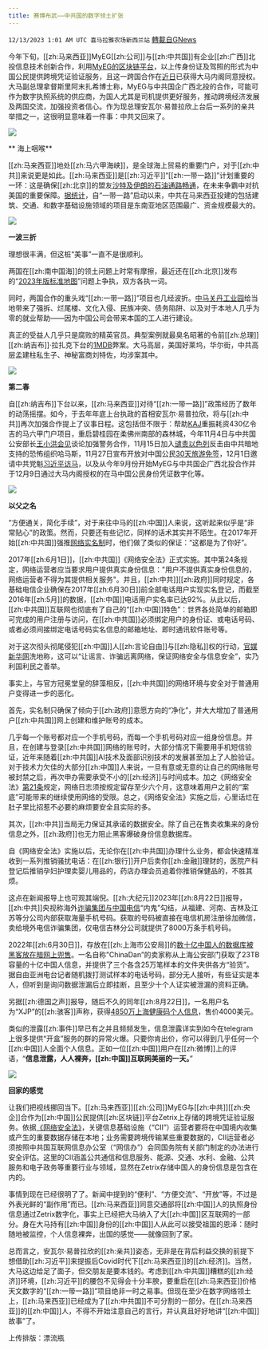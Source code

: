 ```yaml
---
title: 赛博布武——中共国的数字领土扩张
---
```

`12/13/2023 1:01 AM UTC 喜马拉雅农场新西兰站` [轉載自GNews](https://gnews.org/articles/2102354)

今年下旬，[[zh:马来西亚]]MyEG[[zh:公司]]与[[zh:中共国]]有企业[[zh:广西]]北投信息技术创新合作，利用[MyEG的区块链平台](https://www.enanyang.my/%E8%B4%A2%E7%BB%8F%E6%96%B0%E9%97%BB/myeg%E4%B8%8E%E5%B9%BF%E8%A5%BF%E5%8C%97%E6%8A%95%E5%90%88%E4%BD%9C-zetrix%E6%8F%90%E4%BE%9B%E8%B7%A8%E5%A2%83%E9%AA%8C%E8%AF%81%E6%9C%8D%E5%8A%A1)，以上传身份证及驾照的形式为中国公民提供跨境凭证验证服务，且这一跨国合作在[近日](https://www.enanyang.my/%E8%B4%A2%E7%BB%8F%E6%96%B0%E9%97%BB/%E6%89%8E%E5%B8%8C%E5%86%85%E9%98%81%E5%90%8C%E6%84%8F%E4%BA%A4%E9%80%9A%E9%83%A8%E6%89%A7%E7%85%A7%E6%95%B0%E5%AD%97%E5%8C%96)已获得大马内阁同意授权。大马副总理拿督斯里阿末扎希博士称，MyEG与中共国企广西北投的合作，可能可作为数字执照系统的供应商，为国人尤其是司机提供更好服务，推动跨境经济发展及两国交流，加强投资者信心。作为现总理安瓦尔·易普拉欣上台后一系列的亲共举措之一，这很明显意味着一件事：中共又回来了。
 
![](ipfs://QmWt4bwkF2Ly4acD4QGw4YJ19adgy5wCegoLrgibW5bGZE?.png)
  

** 海上咽喉**

[[zh:马来西亚]]地处[[zh:马六甲海峡]]，是全球海上贸易的重要门户，对于[[zh:中共]]来说更是如此。[[zh:马来西亚]]是[[zh:习近平]]“[[zh:一带一路]]”计划重要的一环：这是确保[[zh:北京]]的盟友[沙特及伊朗的石油通路畅通](https://www.nytimes.com/2023/10/11/business/china-oil-saudi-arabia-iran.html)，在未来争霸中对抗美国的重要保障。[据统计](https://devpolicy.org/belt-and-road-initiative-in-malaysia-20220802/)，自“一带一路”启动以来，中共在马来西亚投建的包括建筑、交通、和数字基础设施领域的项目是东南亚地区范围最广、资金规模最大的。

![](ipfs://Qmbyzv7AnPfzykZHHD667eDuAPy4GjQsH1TyVUEL3cY4UT?.png)
         

**一波三折**

理想很丰满，但这桩“美事”一直不是很顺利。

两国在[[zh:南中国海]]的领土问题上时常有摩擦，最近还在[[zh:北京]]发布的“[2023年版标准地图](https://www.rfi.fr/cn/%E4%BA%9A%E6%B4%B2/20230830-%E9%A9%AC%E6%9D%A5%E8%A5%BF%E4%BA%9A%E6%8B%92%E7%BB%9D%E6%89%BF%E8%AE%A4%E4%B8%AD%E5%9B%BD%E6%96%B0%E7%89%88%E5%9C%B0%E5%9B%BE%E7%9A%84%E5%8D%97%E6%B5%B7%E4%B8%BB%E6%9D%83%E4%B8%BB%E5%BC%A0)”问题上争执，双方各执一词。

同时，两国合作的重头戏“[[zh:一带一路]]”项目也几经波折。[中马关丹工业园](https://www.rfi.fr/cn/%E4%BA%9A%E6%B4%B2/20230906-%E6%B3%95%E5%B9%BF-%E4%B8%80%E5%B8%A6%E4%B8%80%E8%B7%AF-%E7%B3%BB%E5%88%97-%E4%BA%8C-%E9%A9%AC%E6%9D%A5%E8%A5%BF%E4%BA%9A%E6%98%AF%E9%87%8D%E8%A6%81%E8%BF%87%E5%A2%83%E7%82%B9%EF%BC%8C%E4%BD%86%E4%BB%A3%E4%BB%B7%E6%98%AF%E4%BB%80%E4%B9%88)给当地带来了强拆、烂尾楼、文化入侵、民族冲突、债务陷阱、以及对于本地人几乎为零的就业帮助——因为中国公司会带来本国的工人进行建设。

真正的受益人几乎只是腐败的精英官员。典型案例就最臭名昭著的令前[[zh:总理]][[zh:纳吉布]]·拉扎克下台的[1MDB](https://www.reuters.com/world/asia-pacific/malaysia-has-received-817-mln-kpmg-1mdb-settlement-2022-01-13/)弊案。大马高层，美国好莱坞，华尔街，中共高层孟建柱私生子、神秘富商刘特佐，均涉案其中。

![](ipfs://QmPGJDpt43s4CzB7cZ8rjmB5vH3b6ea3x37epN9eUh3cM5?.png)
         

**第二春**

自[[zh:纳吉布]]下台以来，[[zh:马来西亚]]对待“[[zh:一带一路]]”政策经历了数年的动荡摇摆。如今，于去年年底上台执政的首相安瓦尔·易普拉欣，将与[[zh:中共]]再次加强合作提上了议事日程。这包括但不限于：帮助[KAJ](https://www.nst.com.my/business/2023/09/954162/kaj-gets-approval-revive-rm43-bln-melaka-gateway-project)重振耗资430亿令吉的马六甲门户项目，重启碧桂园在柔佛州南部的森林城，今年11月4日与中共国公安部长[王小洪会见](https://english.news.cn/20231104/666af781a0b64a12a187935f24e59511/c.html)谈论加强警务合作，11月15日加入[谴责以色列](https://www.aa.com.tr/en/asia-pacific/malaysian-premier-says-no-tilting-toward-china-or-us-slams-israeli-intensified-attacks-on-gaza/3054226)反击由中共暗地支持的恐怖组织哈马斯，11月27日宣布开放对中国公民[30天旅游免签](https://www.chinadaily.com.cn/a/202311/27/WS656405afa31090682a5f0368.html)，12月1日邀请中共党魁[习近平访马](https://www.reuters.com/world/asia-pacific/malaysia-invites-chinas-xi-visit-ramps-up-tourism-target-2023-12-01/)，以及从今年9月份开始MyEG与中共国企广西北投合作并于12月9日通过大马内阁授权的在马中国公民身份凭证数字化等。

![](ipfs://QmeHqd9zf2KmmvbRT1abbjAs2TFzpce5fE44MkTEr5Z4Xj?.png)
         

**以父之名**

“方便通关，简化手续”，对于来往中马的[[zh:中国]]人来说，这听起来似乎是“非常贴心”的政策。然而，只要还有些记忆，同样的话术其实并不陌生。在2017年开始[[zh:中共国]]强推[网络实名制](https://www.bbc.com/zhongwen/simp/chinese-news-40056223)时，他们做了类似的保证：“这都是为了你好”。

2017年[[zh:6月1日]]，[[zh:中共国]]《网络安全法》正式实施。其中第24条规定，网络运营者应当要求用户提供真实身份信息："用户不提供真实身份信息的，网络运营者不得为其提供相关服务"。并且，[[zh:中共]][[zh:政府]]同时规定，各基础电信企业确保在2017年[[zh:6月30日]]前全部电话用户实现实名登记，而截至2016年[[zh:5月]]的数据，[[zh:中国]]电话用户实名率已达92%。从此以后，[[zh:中共国]]互联网也彻底有了自己的“[[zh:中国]]特色”：世界各处简单的邮箱即可完成的用户注册与访问，在[[zh:中共国]]必须绑定用户的身份证、或电话号码、或者必须间接绑定电话号码实名信息的邮箱地址、即时通讯软件账号等。

对于这次彻头彻尾侵犯[[zh:中国]]人[[zh:言论自由]]与[[zh:隐私]]权的行动，[官媒新华网](http://www.xinhuanet.com//politics/2017-05/31/c\_1121064385.htm)洗地称，这可以“让谣言、诈骗远离网络，保证网络安全与信息安全”，实乃利国利民之善举。

事实上，与官方冠冕堂皇的辞藻相反，[[zh:中共国]]的网络环境与安全对于普通用户变得进一步的恶化。

首先，实名制只确保了倾向于[[zh:政府]]意愿方向的“净化”，并大大增加了普通用户[[zh:中共国]]网上创建和维护账号的成本。

几乎每一个账号都对应一个手机号码，而每一个手机号码对应一组身份信息。并且，在创建与登录[[zh:中共国]]网络的账号时，大部分情况下需要用手机短信验证，近年来随着[[zh:中共国]]AI技术及面部识别技术的发展甚至加上了人脸验证。对于技术力欠佳的大部分[[zh:中国]]人来说，一旦有意或无意的让自己的网络账号被封禁之后，再次申办需要承受不小的[[zh:经济]]与时间成本。加之《网络安全法》[第21条](https://www.sohu.com/a/322791146\_115643)规定，网络日志须按规定留存至少六个月，这意味着用户之前的“案底”可能带来的继续使用网络的受限。总之，《网络安全法》实施之后，心里话烂在肚子里比招惹不必要的麻烦要安全且实际的多。

其次，[[zh:中共]]当局无力保证其承诺的数据安全。除了自己在售卖收集来的身份信息之外，[[zh:政府]]也无力阻止黑客爆破身份信息数据库。

自《网络安全法》实施以后，无论你在[[zh:中共国]]办理什么业务，都会快速精准收到一系列推销骚扰电话：在[[zh:银行]]开户后卖你[[zh:金融]]理财的，医院产科登记后推销孕妇护理卖婴儿用品的，药店办理会员追着你推销保健品的，不胜其烦。

这点在新闻报导上也可观其端倪。[[zh:大纪元]]2023年[[zh:8月22日]]报导，[[zh:中共]]央视称海外[诈骗集团与中国电信](https://www.epochtimes.com/gb/23/8/22/n14058757.htm)“内鬼”勾结，从福建、河南、吉林及江苏等分公司内部获取海量手机号码。获取的号码被直接在电信机房注册徐加微信，卖给境外电信诈骗集团，仅电信吉林分公司就提供了8000万条手机号码。

2022年[[zh:6月30日]]，存放在[[zh:上海市公安局]]的[数十亿中国人的数据库被黑客放在暗网上兜售](https://www.rfa.org/mandarin/ytbdzhuantixilie/shuju/jt-07122022115157.html)。一名自称”ChinaDan”的卖家称从上海公安部门获取了23TB容量的十亿中国人信息，并提供了三个各含25万笔样本的文件夹供各方“验货”。据自由亚洲电台记者随机拨打测试样本的电话号码，部分无人接听，有些证实是本人，但听到是询问数据泄漏后立即挂断，且至少十个人证实被泄漏的资料正确。

另据[[zh:德国之声]]报导，随后不久的同年[[zh:8月22日]]，一名用户名为“XJP”的[[zh:骇客]]声称，获得[4850万上海健康码个人信息](https://www.dw.com/zh/%E9%AA%87%E5%AE%A2%E8%87%AA%E7%A7%B0%E8%8E%B7%E4%B8%8A%E6%B5%B7%E5%81%A5%E5%BA%B7%E7%A0%81%E5%8D%83%E4%B8%87%E4%B8%AA%E4%BA%BA%E4%BF%A1%E6%81%AF-%E4%B8%8A%E7%BD%91%E5%87%BA%E5%94%AE/a-62790422)，售价4000美元。

类似的泄露[[zh:事件]]早已有之并且频频发生，信息泄露详实到如今在telegram上很多提供“开盒”服务的群的异常火爆。只要你肯出价，你可以得到几乎任何一个[[zh:中国]]人全面个人信息。正如一位[[zh:中国]]用户在[[zh:微博]]上的评语，“**信息泄露，人人裸奔，[[zh:中国]]互联网美丽的一天。**”

![](ipfs://QmVTeCQTfJdCxsE2dZTiLfX3tE9PaiBiMkCPYGfEtWRyuu?.png)
         

**回家的感觉**

让我们把视线挪回当下。[[zh:马来西亚]][[zh:公司]]MyEG与[[zh:中共]][[zh:央企]]合作为[[zh:中国]]公民提供[[zh:区块链]]平台Zetrix上存储的跨境凭证验证服务。依据[《网络安全法》](https://chinese.pillsburylaw.com/china-adopts-new-data-security-law)，关键信息基础设施（“CII”）运营者要将在中国境内收集或产生的重要数据存储在本地；业务需要跨境传输某些重要数据的，CII运营者必须按照中共国互联网信息办公室（“网信办”）会同国务院有关部门制定的办法进行安全评估。这里的CII涵盖公共通信和信息服务、能源、交通、水利、金融、公共服务和电子政务等重要行业与领域，显然在Zetrix存储中国人的身份信息是包含在内的。

事情到现在已经很明了了。新闻中提到的“便利”、“方便交流”、“开放”等，不过是外表光鲜的“副作用”而已。[[zh:马来西亚]]同意交通部将[[zh:中国]]人的执照身份信息通过Zetrix数字化，事实上已经把大马纳入了大[[zh:中国]]区互联网的一部分。身在大马持有[[zh:中国]]身份的[[zh:中国]]人从此可以接受祖国的恩泽：随时随地被监控，个人信息裸奔，出国的感觉——就像回到了家。

总而言之，安瓦尔·易普拉欣的[[zh:亲共]]姿态，无非是在背后利益交换的前提下想借助[[zh:习近平]]来提振后Covid时代下[[zh:马来西亚]]的[[zh:经济]]。当然，大马这边给足了面子，但交朋友是要本钱的。考虑到[[zh:中共国]]糟糕的[[zh:经济]]环境，[[zh:习近平]]的腰包不见得会十分丰腴，要重启在[[zh:马来西亚]]价格天文数字的“[[zh:一带一路]]”项目绝非一时之易事。但现在至少在数字网络领土上，[[zh:马来西亚]]已经成为了[[zh:中共国]]不可分割的一部分。在[[zh:马来西亚]]的[[zh:中国]]人，不得不开始注意自己的言行，并认真且好好地讲“[[zh:中国]]故事”了。

上传排版：漂流瓶
